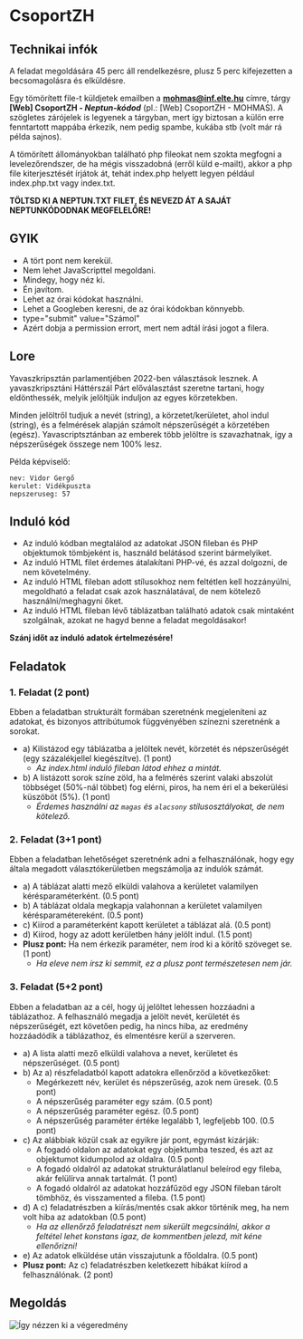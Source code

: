 # CsoportZH

## Technikai infók
A feladat megoldására 45 perc áll rendelkezésre, plusz 5 perc kifejezetten a becsomagolásra és elküldésre.

Egy tömörített file-t küldjetek emailben a **mohmas@inf.elte.hu** címre, tárgy **[Web] CsoportZH - *Neptun-kódod*** (pl.: [Web] CsoportZH - MOHMAS). A szögletes zárójelek is legyenek a tárgyban, mert így biztosan a külön erre fenntartott mappába érkezik, nem pedig spambe, kukába stb (volt már rá példa sajnos).

A tömörített állományokban található php fileokat nem szokta megfogni a levelezőrendszer, de ha mégis visszadobná (erről küld e-mailt), akkor a php file kiterjesztését írjátok át, tehát index.php helyett legyen például index.php.txt vagy index.txt.

**TÖLTSD KI A NEPTUN.TXT FILET, ÉS NEVEZD ÁT A SAJÁT NEPTUNKÓDODNAK MEGFELELŐRE!**

## GYIK
- A tört pont nem kerekül.
- Nem lehet JavaScripttel megoldani.
- Mindegy, hogy néz ki.
- Én javítom.
- Lehet az órai kódokat használni.
- Lehet a Googleben keresni, de az órai kódokban könnyebb.
- type="submit" value="Számol"
- Azért dobja a permission errort, mert nem adtál írási jogot a filera.

## Lore
Yavaszkripsztán parlamentjében 2022-ben választások lesznek. A yavaszkripsztáni Háttérszál Párt előválasztást szeretne tartani, hogy eldönthessék, melyik jelöltjük induljon az egyes körzetekben.

Minden jelöltről tudjuk a nevét (string), a körzetet/kerületet, ahol indul (string), és a felmérések alapján számolt népszerűségét a körzetében (egész). Yavascriptsztánban az emberek több jelöltre is szavazhatnak, így a népszerűségek összege nem 100% lesz.

Példa képviselő:
```
nev: Vidor Gergő
kerulet: Vidékpuszta
nepszeruseg: 57
```

## Induló kód
- Az induló kódban megtalálod az adatokat JSON fileban és PHP objektumok tömbjeként is, használd belátásod szerint bármelyiket.
- Az induló HTML filet érdemes átalakítani PHP-vé, és azzal dolgozni, de nem követelmény.
- Az induló HTML fileban adott stílusokhoz nem feltétlen kell hozzányúlni, megoldható a feladat csak azok használatával, de nem kötelező használni/meghagyni őket.
- Az induló HTML fileban lévő táblázatban található adatok csak mintaként szolgálnak, azokat ne hagyd benne a feladat megoldásakor!

**Szánj időt az induló adatok értelmezésére!**

## Feladatok

### 1. Feladat (2 pont)
Ebben a feladatban strukturált formában szeretnénk megjeleníteni az adatokat, és bizonyos attribútumok függvényében színezni szeretnénk a sorokat.
- a) Kilistázod egy táblázatba a jelöltek nevét, körzetét és népszerűségét (egy százalékjellel kiegészítve). (1 pont)
    - *Az index.html induló fileban látod ehhez a mintát.*
- b) A listázott sorok színe zöld, ha a felmérés szerint valaki abszolút többséget (50%-nál többet) fog elérni, piros, ha nem éri el a bekerülési küszöböt (5%). (1 pont)
    - *Érdemes használni az `magas` és `alacsony` stílusosztályokat, de nem kötelező.*

### 2. Feladat (3+1 pont)
Ebben a feladatban lehetőséget szeretnénk adni a felhasználónak, hogy egy általa megadott választókerületben megszámolja az indulók számát.
- a) A táblázat alatti mező elküldi valahova a kerületet valamilyen kérésparaméterként. (0.5 pont)
- b) A táblázat oldala megkapja valahonnan a kerületet valamilyen kérésparamétereként. (0.5 pont)
- c) Kiírod a paraméterként kapott kerületet a táblázat alá. (0.5 pont)
- d) Kiírod, hogy az adott kerületben hány jelölt indul. (1.5 pont)
- **Plusz pont:** Ha nem érkezik paraméter, nem írod ki a körítő szöveget se. (1 pont)
    - *Ha eleve nem írsz ki semmit, ez a plusz pont természetesen nem jár.*

### 3. Feladat (5+2 pont)
Ebben a feladatban az a cél, hogy új jelöltet lehessen hozzáadni a táblázathoz. A felhasználó megadja a jelölt nevét, kerületét és népszerűségét, ezt követően pedig, ha nincs hiba, az eredmény hozzáadódik a táblázathoz, és elmentésre kerül a szerveren.
- a) A lista alatti mező elküldi valahova a nevet, kerületet és népszerűséget. (0.5 pont)
- b) Az a) részfeladatból kapott adatokra ellenőrzöd a következőket:
    - Megérkezett név, kerület és népszerűség, azok nem üresek. (0.5 pont)
    - A népszerűség paraméter egy szám. (0.5 pont)
    - A népszerűség paraméter egész. (0.5 pont)
    - A népszerűség paraméter értéke legalább 1, legfeljebb 100. (0.5 pont)
- c) Az alábbiak közül csak az egyikre jár pont, egymást kizárják:
    - A fogadó oldalon az adatokat egy objektumba teszed, és azt az objektumot kidumpolod az oldalra. (0.5 pont)
    - A fogadó oldalról az adatokat strukturálatlanul beleírod egy fileba, akár felülírva annak tartalmát. (1 pont)
    - A fogadó oldalról az adatokat hozzáfűzöd egy JSON fileban tárolt tömbhöz, és visszamented a fileba. (1.5 pont)
- d) A c) feladatrészben a kiírás/mentés csak akkor történik meg, ha nem volt hiba az adatokban (0.5 pont)
    - *Ha az ellenőrző feladatrészt nem sikerült megcsinálni, akkor a feltétel lehet konstans igaz, de kommentben jelezd, mit kéne ellenőrizni!*
- e) Az adatok elküldése után visszajutunk a főoldalra. (0.5 pont)
- **Plusz pont:** Az c) feladatrészben keletkezett hibákat kiírod a felhasználónak. (2 pont)

## Megoldás
![Így nézzen ki a végeredmény](delutan.gif)
